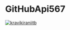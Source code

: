 # GitHubApi567
[![kravikiraniitb](https://circleci.com/gh/kravikiraniitb/GitHubApi567.svg?style=svg)](https://app.circleci.com/pipelines/github/kravikiraniitb/GitHubApi567?branch=HW05a_Mocking&filter=all)
